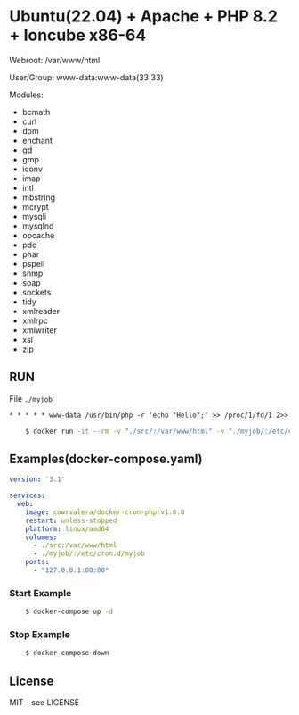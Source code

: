 # Ubuntu(22.04) + Apache + PHP 8.2 + Ioncube x86-64

Webroot: /var/www/html

User/Group: www-data:www-data(33:33)

Modules:
   - bcmath
   - curl
   - dom
   - enchant
   - gd
   - gmp
   - iconv
   - imap
   - intl
   - mbstring
   - mcrypt
   - mysqli
   - mysqlnd
   - opcache
   - pdo
   - phar
   - pspell
   - snmp
   - soap
   - sockets
   - tidy
   - xmlreader
   - xmlrpc
   - xmlwriter
   - xsl
   - zip

## RUN


File `./myjob`
```txt
* * * * * www-data /usr/bin/php -r 'echo "Hello";' >> /proc/1/fd/1 2>> /proc/1/fd/2

```


```sh
    $ docker run -it --rm -v "./src/:/var/www/html" -v "./myjob/:/etc/cron.d/myjob" --platform linux/amd64 cowrvalera/docker-cron-php:v1.0.0
```

## Examples(docker-compose.yaml)

```yaml
version: '3.1'

services:
  web:
    image: cowrvalera/docker-cron-php:v1.0.0
    restart: unless-stopped
    platform: linux/amd64
    volumes:
      - ./src:/var/www/html
      - ./myjob/:/etc/cron.d/myjob
    ports:
      - "127.0.0.1:80:80"


```

### Start Example

```sh
	$ docker-compose up -d
```


### Stop Example

```sh
	$ docker-compose down
```

## License
MIT - see LICENSE